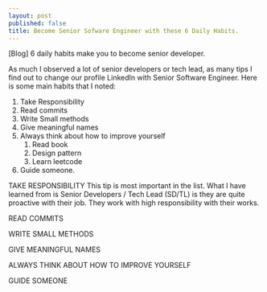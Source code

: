 ```yaml
---
layout: post
published: false
title: Become Senior Sofware Engineer with these 6 Daily Habits.
---
```


[Blog] 6 daily habits make you to become senior developer.

As much I observed a lot of senior developers or tech lead, as many tips I find out to change our profile LinkedIn with Senior Software Engineer.
Here is some main habits that I noted: 
1. Take Responsibility 
2. Read commits
3. Write Small methods
4. Give meaningful names
5. Always think about how to improve yourself 
    1. Read book
    2. Design pattern
    3. Learn leetcode
6. Guide someone.

TAKE RESPONSIBILITY
This tip is most important in the list. What I have learned from is Senior Developers / Tech Lead (SD/TL) is they are quite proactive with their job. They work with high responsibility with their works.

READ COMMITS

WRITE SMALL METHODS

GIVE MEANINGFUL NAMES 

ALWAYS THINK ABOUT HOW TO IMPROVE YOURSELF 

GUIDE SOMEONE 
